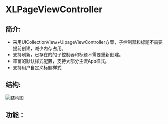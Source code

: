 # XLPageViewController

## 简介:

* 采用UICollectionView+UIpageViewController方案，子控制器和标题不需要提前创建，减少内存占用。
* 支持刷新，已存在的的子控制器和标题不需要重新创建。
* 丰富的默认样式配置，支持大部分主流App样式。
* 支持用户自定义标题样式

## 结构:

![结构图](https://github.com/mengxianliang/XLPageViewController/blob/master/Images/Image/structure.png)

## 功能：

